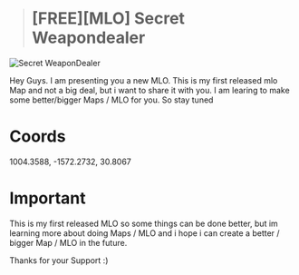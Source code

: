 > # [FREE][MLO] Secret Weapondealer
![Secret WeaponDealer](https://github.com/Ph-o-e-n-ix/medical_heist/assets/119653707/91f13873-cff0-4c7d-b5b7-9157f14d2b04)

Hey Guys. I am presenting you a new MLO. This is my first released mlo Map and not a big deal, but i want to share it with you. I am learing to make some better/bigger Maps / MLO for you. So stay tuned

# Coords
1004.3588, -1572.2732, 30.8067


# Important

This is my first released MLO so some things can be done better, but im learning more about doing Maps / MLO and i hope i can create a better / bigger Map / MLO in the future. 

Thanks for your Support :)